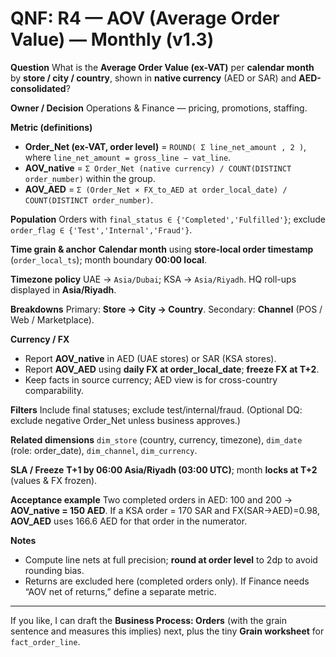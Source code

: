 # QNF: R4 — AOV (Average Order Value) — Monthly (v1.3)



**Question**
What is the **Average Order Value (ex-VAT)** per **calendar month** by **store / city / country**, shown in **native currency** (AED or SAR) and **AED-consolidated**?

**Owner / Decision**
Operations & Finance — pricing, promotions, staffing.

**Metric (definitions)**

* **Order_Net (ex-VAT, order level)** = `ROUND( Σ line_net_amount , 2 )`, where `line_net_amount = gross_line − vat_line`.
* **AOV_native** = `Σ Order_Net (native currency) / COUNT(DISTINCT order_number)` within the group.
* **AOV_AED** = `Σ (Order_Net × FX_to_AED at order_local_date) / COUNT(DISTINCT order_number)`.

**Population**
Orders with `final_status ∈ {'Completed','Fulfilled'}`; exclude `order_flag ∈ {'Test','Internal','Fraud'}`.

**Time grain & anchor**
**Calendar month** using **store-local order timestamp** (`order_local_ts`); month boundary **00:00 local**.

**Timezone policy**
UAE → `Asia/Dubai`; KSA → `Asia/Riyadh`. HQ roll-ups displayed in **Asia/Riyadh**.

**Breakdowns**
Primary: **Store → City → Country**.
Secondary: **Channel** (POS / Web / Marketplace).

**Currency / FX**

* Report **AOV_native** in AED (UAE stores) or SAR (KSA stores).
* Report **AOV_AED** using **daily FX at order_local_date**; **freeze FX at T+2**.
* Keep facts in source currency; AED view is for cross-country comparability.

**Filters**
Include final statuses; exclude test/internal/fraud. (Optional DQ: exclude negative Order_Net unless business approves.)

**Related dimensions**
`dim_store` (country, currency, timezone), `dim_date` (role: order_date), `dim_channel`, `dim_currency`.

**SLA / Freeze**
**T+1 by 06:00 Asia/Riyadh (03:00 UTC)**; month **locks at T+2** (values & FX frozen).

**Acceptance example**
Two completed orders in AED: 100 and 200 → **AOV_native = 150 AED**.
If a KSA order = 170 SAR and FX(SAR→AED)=0.98, **AOV_AED** uses 166.6 AED for that order in the numerator.

**Notes**

* Compute line nets at full precision; **round at order level** to 2dp to avoid rounding bias.
* Returns are excluded here (completed orders only). If Finance needs “AOV net of returns,” define a separate metric.

---

If you like, I can draft the **Business Process: Orders** (with the grain sentence and measures this implies) next, plus the tiny **Grain worksheet** for `fact_order_line`.
